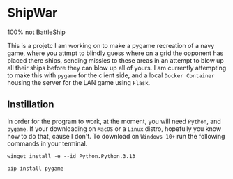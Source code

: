 # ShipWar
100% not BattleShip

This is a projetc I am working on to make a pygame recreation of a navy game, where you attmpt to blindly guess where on a grid the opponent has placed there ships, sending missles to these areas in an attempt to blow up all their ships before they can blow up all of yours. I am currently attempting to make this with `pygame` for the client side, and a local `Docker Container` housing the server for the LAN game using `Flask`.

## Instillation
In order for the program to work, at the moment, you will need `Python`, and `pygame`.
If your downloading on `MacOS` or a `Linux` distro, hopefully you know how to do that, cause I don't.
To download on `Windows 10+` run the following commands in your terminal.

```
winget install -e --id Python.Python.3.13
```
```
pip install pygame
```